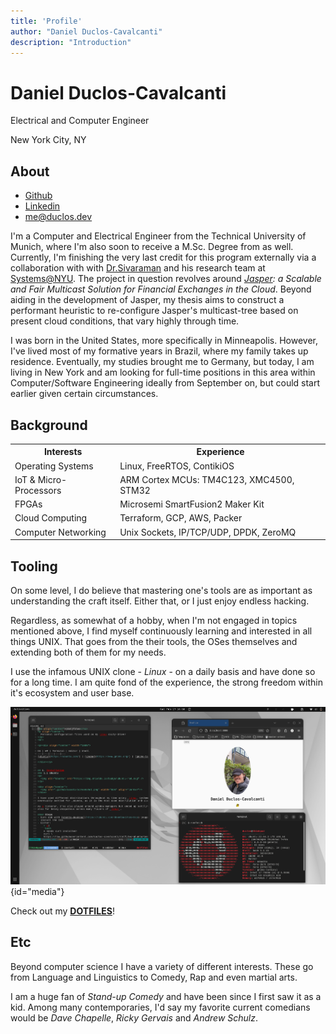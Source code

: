 ```yaml
---
title: 'Profile'
author: "Daniel Duclos-Cavalcanti"
description: "Introduction"
---
```


<div id="sub-header">
<h1>Daniel Duclos-Cavalcanti</h1>
<p>Electrical and Computer Engineer</p>
<p>New York City, NY</p>
</div>

## About

+ [Github](https://github.com/duclos-cavalcanti)
+ [Linkedin](https://www.linkedin.com/in/daniel-duclos-cavalcanti/)
+ [me@duclos.dev](mailto:me@duclos.dev)

I'm a Computer and Electrical Engineer from the Technical University of Munich, where I'm also soon to receive a M.Sc. Degree from as well. Currently, I'm finishing the very last credit for this program externally via a collaboration with with [Dr.Sivaraman](https://anirudhsk.github.io/) and his research team at [Systems@NYU](https://news.cs.nyu.edu/).
The project in question revolves around _[Jasper](https://arxiv.org/abs/2402.09527): a Scalable and Fair Multicast Solution for Financial Exchanges in the Cloud_. Beyond aiding in the development of Jasper, my thesis aims to construct a performant heuristic to re-configure Jasper's multicast-tree based on present cloud conditions, that vary highly through time.

I was born in the United States, more specifically in Minneapolis. However, I've lived most of my formative years in Brazil, where my family takes up residence. Eventually, my studies brought me to Germany, but today, I am living in New York and 
am looking for full-time positions in this area within Computer/Software Engineering ideally from September on, but could start earlier given certain circumstances.

## Background

<div id="experience_table">
<table>
    <tr>
        <th>Interests</th>
        <th>Experience</th>
    </tr>
    <tr>
        <td>Operating Systems</td>
        <td>Linux, FreeRTOS, ContikiOS</td>
    </tr>
    <tr>
    <td>IoT & Micro-Processors</td>
    <td>ARM Cortex MCUs: TM4C123, XMC4500, STM32 </td>
    </tr>
    <tr>
    <td>FPGAs</td>
    <td>Microsemi SmartFusion2 Maker Kit</td>
    </tr>
    <tr>
    <td>Cloud Computing</td>
    <td>
        Terraform, GCP, AWS, Packer
    </td>
    </tr>
    <tr>
    <td>Computer Networking</td>
    <td>
        Unix Sockets, IP/TCP/UDP, DPDK, ZeroMQ
    </td>
    </tr>
</table>
</div>

## Tooling

On some level, I do believe that mastering one's tools are as important as understanding 
the craft itself. Either that, or I just enjoy endless hacking.

Regardless, as somewhat of a hobby, when I'm not engaged in topics mentioned above, I find myself continuously learning and interested in all things UNIX. That goes from the their tools, the OSes themselves and 
extending both of them for my needs. 

I use the infamous UNIX clone - _Linux_ - on a daily basis and have done so for a long time. I am quite fond of the experience, the strong freedom within it's ecosystem and user base.

![](/assets/images/screen.png){id="media"}

Check out my [__DOTFILES__](https://www.github.com/duclos-cavalcanti/dotfiles)!

## Etc

Beyond computer science I have a variety of different interests. These go from Language and Linguistics to Comedy, Rap and even martial arts.

I am a huge fan of *Stand-up Comedy* and have been since I first saw it as a kid. Among many contemporaries, I'd say my favorite current comedians would be *Dave Chapelle*, *Ricky Gervais* and *Andrew Schulz*.
